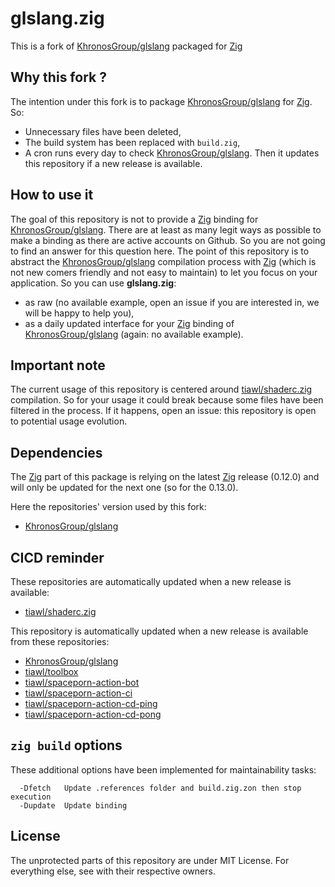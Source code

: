 # glslang.zig

This is a fork of [KhronosGroup/glslang][1] packaged for [Zig][2]

## Why this fork ?

The intention under this fork is to package [KhronosGroup/glslang][1] for [Zig][2]. So:
* Unnecessary files have been deleted,
* The build system has been replaced with `build.zig`,
* A cron runs every day to check [KhronosGroup/glslang][1]. Then it updates this repository if a new release is available.

## How to use it

The goal of this repository is not to provide a [Zig][2] binding for [KhronosGroup/glslang][1]. There are at least as many legit ways as possible to make a binding as there are active accounts on Github. So you are not going to find an answer for this question here. The point of this repository is to abstract the [KhronosGroup/glslang][1] compilation process with [Zig][2] (which is not new comers friendly and not easy to maintain) to let you focus on your application. So you can use **glslang.zig**:
- as raw (no available example, open an issue if you are interested in, we will be happy to help you),
- as a daily updated interface for your [Zig][2] binding of [KhronosGroup/glslang][1] (again: no available example).

## Important note

The current usage of this repository is centered around [tiawl/shaderc.zig][3] compilation. So for your usage it could break because some files have been filtered in the process. If it happens, open an issue: this repository is open to potential usage evolution.

## Dependencies

The [Zig][2] part of this package is relying on the latest [Zig][2] release (0.12.0) and will only be updated for the next one (so for the 0.13.0).

Here the repositories' version used by this fork:
* [KhronosGroup/glslang](https://github.com/tiawl/glslang.zig/blob/trunk/.references/glslang)

## CICD reminder

These repositories are automatically updated when a new release is available:
* [tiawl/shaderc.zig][3]

This repository is automatically updated when a new release is available from these repositories:
* [KhronosGroup/glslang][1]
* [tiawl/toolbox][4]
* [tiawl/spaceporn-action-bot][5]
* [tiawl/spaceporn-action-ci][6]
* [tiawl/spaceporn-action-cd-ping][7]
* [tiawl/spaceporn-action-cd-pong][8]

## `zig build` options

These additional options have been implemented for maintainability tasks:
```
  -Dfetch   Update .references folder and build.zig.zon then stop execution
  -Dupdate  Update binding
```

## License

The unprotected parts of this repository are under MIT License. For everything else, see with their respective owners.

[1]:https://github.com/KhronosGroup/glslang
[2]:https://github.com/ziglang/zig
[3]:https://github.com/tiawl/shaderc.zig
[4]:https://github.com/tiawl/toolbox
[5]:https://github.com/tiawl/spaceporn-action-bot
[6]:https://github.com/tiawl/spaceporn-action-ci
[7]:https://github.com/tiawl/spaceporn-action-cd-ping
[8]:https://github.com/tiawl/spaceporn-action-cd-pong
